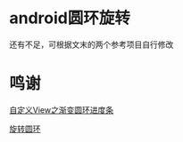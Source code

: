 # android圆环旋转

还有不足，可根据文末的两个参考项目自行修改


# 鸣谢 

[自定义View之渐变圆环进度条](https://github.com/Blankj/ProgressRing)

[旋转圆环](https://github.com/hellsam/DoughnutProgressDemo)